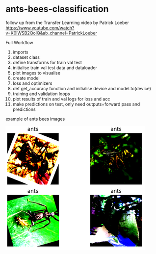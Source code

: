 # ants-bees-classification

follow up from the Transfer Learning video by Patrick Loeber
https://www.youtube.com/watch?v=K0lWSB2QoIQ&ab_channel=PatrickLoeber

Full Workflow
1. imports
2. dataset class
3. define transforms for train val test
4. initialise train val test data and dataloader
5. plot images to visualise
6. create model
7. loss and optimizers
8. def get_accuracy function and initialise device and model.to(device)
9. training and validation loops
10. plot results of train and val logs for loss and acc
11. make predictions on test, only need outputs=forward pass and predictions

example of ants bees images

![alt text](https://github.com/haidiazaman/image-classification-learning/blob/main/ants_bees_classification/imgs/example%20images%20of%20ants%20bees.png)
